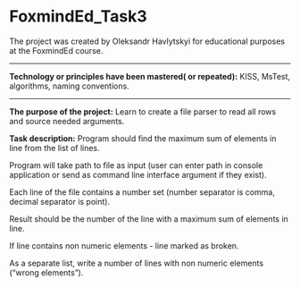 # FoxmindEd_Task3
The project was created by Oleksandr Havlytskyi for educational purposes at the FoxmindEd course.
____
**Technology or principles have been mastered( or repeated):** KISS, MsTest, algorithms, naming conventions.
____
**The purpose of the project:** Learn to create a file parser to read all rows and source needed arguments.

**Task description:**
Program should find the maximum sum of elements in line from the list of lines.

Program will take path to file as input (user can enter path in console application or send as command line interface argument if they exist).

Each line of the file contains a number set (number separator is comma, decimal separator is point).

Result should be the number of the line with a maximum sum of elements in line.

If line contains non numeric elements - line marked as broken.

As a separate list, write a number of lines with non numeric elements (“wrong elements”).
